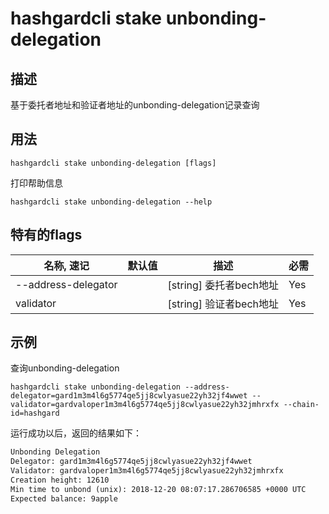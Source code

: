 # hashgardcli stake unbonding-delegation

## 描述

基于委托者地址和验证者地址的unbonding-delegation记录查询

## 用法

```
hashgardcli stake unbonding-delegation [flags]
```
打印帮助信息
```
hashgardcli stake unbonding-delegation --help
```

## 特有的flags

| 名称, 速记           | 默认值                     | 描述                                                                 | 必需     |
| ------------------- | -------------------------- | ------------------------------------------------------------------- | -------- |
| --address-delegator |                            | [string] 委托者bech地址                                              | Yes      |
| validator |                            | [string] 验证者bech地址                                             | Yes      |

## 示例

查询unbonding-delegation
```
hashgardcli stake unbonding-delegation --address-delegator=gard1m3m4l6g5774qe5jj8cwlyasue22yh32jf4wwet --validator=gardvaloper1m3m4l6g5774qe5jj8cwlyasue22yh32jmhrxfx --chain-id=hashgard
```

运行成功以后，返回的结果如下：

```txt
Unbonding Delegation 
Delegator: gard1m3m4l6g5774qe5jj8cwlyasue22yh32jf4wwet
Validator: gardvaloper1m3m4l6g5774qe5jj8cwlyasue22yh32jmhrxfx
Creation height: 12610
Min time to unbond (unix): 2018-12-20 08:07:17.286706585 +0000 UTC
Expected balance: 9apple

```
